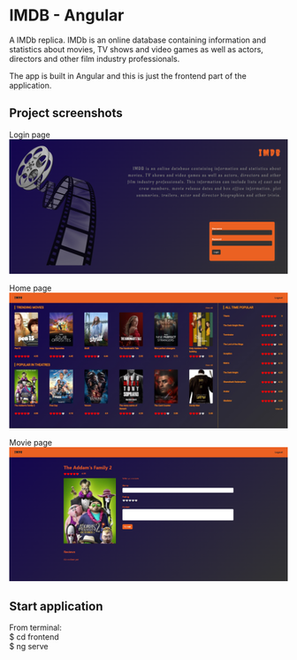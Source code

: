 # IMDB - Angular

A IMDb replica. IMDb is an online database containing information and statistics about movies, TV shows and video games as well as actors, directors and other film industry professionals.

The app is built in Angular and this is just the frontend part of the application.

## Project screenshots

Login page
![After adding some tasks](/frontend/src/assets/images/readme1.jpg?raw=true "App interface")

Home page
![After searching for grocery list](/frontend/src/assets/images/readme2.jpg?raw=true)

Movie page
![After searching for grocery list](/frontend/src/assets/images/readme3.jpg?raw=true)

## Start application

From terminal:  
$ cd frontend  
$ ng serve

